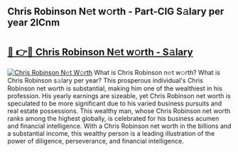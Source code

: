 ## Chris Robinson N𝚎t w𝚘rth - Part-CIG S𝚊lary per year 2ICnm

# <h2><a href="http://gc418at.nevu.top/?p=Chris+Robinson">🔗 👉🔴 Chris Robinson N𝚎t w𝚘rth - S𝚊lary</a></h2>

[![Chris Robinson N𝚎t W𝚘rth](https://i.imgur.com/Oavwk0R.jpeg)](http://gc418at.nevu.top/?p=Chris+Robinson)
What is Chris Robinson n𝚎t w𝚘rth? What is Chris Robinson s𝚊lary per year?
This prosperous individual's Chris Robinson net worth is substantial, making him one of the wealthiest in his profession. His yearly earnings are sizeable, yet Chris Robinson net worth is speculated to be more significant due to his varied business pursuits and real estate possessions. This wealthy man, whose Chris Robinson net worth ranks among the highest globally, is celebrated for his business acumen and financial intelligence. With a Chris Robinson net worth in the billions and a substantial income, this wealthy person is a leading illustration of the power of diligence, perseverance, and financial intelligence.

